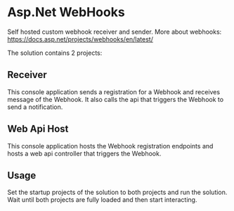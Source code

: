 # Asp.Net WebHooks
Self hosted custom webhook receiver and sender.
More about webhooks: https://docs.asp.net/projects/webhooks/en/latest/

The solution contains 2 projects:

## Receiver
This console application sends a registration for a Webhook and receives message of the Webhook. It also calls the api that triggers the Webhook to send a notification.

## Web Api Host
This console application hosts the Webhook registration endpoints and hosts a web api controller that triggers the Webhook.

## Usage
Set the startup projects of the solution to both projects and run the solution. Wait until both projects are fully loaded and then start interacting.
